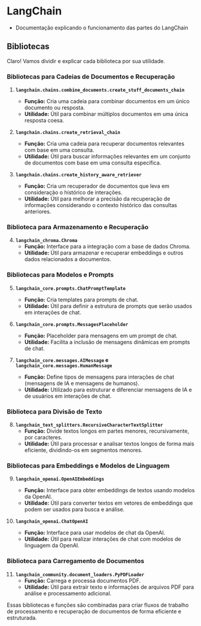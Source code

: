 # LangChain

- Documentação explicando o funcionamento das partes do LangChain

## Bibliotecas 
Claro! Vamos dividir e explicar cada biblioteca por sua utilidade.

### Bibliotecas para Cadeias de Documentos e Recuperação

1. **`langchain.chains.combine_documents.create_stuff_documents_chain`**
   - **Função:** Cria uma cadeia para combinar documentos em um único documento ou resposta.
   - **Utilidade:** Útil para combinar múltiplos documentos em uma única resposta coesa.

2. **`langchain.chains.create_retrieval_chain`**
   - **Função:** Cria uma cadeia para recuperar documentos relevantes com base em uma consulta.
   - **Utilidade:** Útil para buscar informações relevantes em um conjunto de documentos com base em uma consulta específica.

3. **`langchain.chains.create_history_aware_retriever`**
   - **Função:** Cria um recuperador de documentos que leva em consideração o histórico de interações.
   - **Utilidade:** Útil para melhorar a precisão da recuperação de informações considerando o contexto histórico das consultas anteriores.

### Biblioteca para Armazenamento e Recuperação

4. **`langchain_chroma.Chroma`**
   - **Função:** Interface para a integração com a base de dados Chroma.
   - **Utilidade:** Útil para armazenar e recuperar embeddings e outros dados relacionados a documentos.

### Bibliotecas para Modelos e Prompts

5. **`langchain_core.prompts.ChatPromptTemplate`**
   - **Função:** Cria templates para prompts de chat.
   - **Utilidade:** Útil para definir a estrutura de prompts que serão usados em interações de chat.

6. **`langchain_core.prompts.MessagesPlaceholder`**
   - **Função:** Placeholder para mensagens em um prompt de chat.
   - **Utilidade:** Facilita a inclusão de mensagens dinâmicas em prompts de chat.

7. **`langchain_core.messages.AIMessage` e `langchain_core.messages.HumanMessage`**
   - **Função:** Define tipos de mensagens para interações de chat (mensagens de IA e mensagens de humanos).
   - **Utilidade:** Utilizado para estruturar e diferenciar mensagens de IA e de usuários em interações de chat.

### Biblioteca para Divisão de Texto

8. **`langchain_text_splitters.RecursiveCharacterTextSplitter`**
   - **Função:** Divide textos longos em partes menores, recursivamente, por caracteres.
   - **Utilidade:** Útil para processar e analisar textos longos de forma mais eficiente, dividindo-os em segmentos menores.

### Bibliotecas para Embeddings e Modelos de Linguagem

9. **`langchain_openai.OpenAIEmbeddings`**
   - **Função:** Interface para obter embeddings de textos usando modelos da OpenAI.
   - **Utilidade:** Útil para converter textos em vetores de embeddings que podem ser usados para busca e análise.

10. **`langchain_openai.ChatOpenAI`**
    - **Função:** Interface para usar modelos de chat da OpenAI.
    - **Utilidade:** Útil para realizar interações de chat com modelos de linguagem da OpenAI.

### Biblioteca para Carregamento de Documentos

11. **`langchain_community.document_loaders.PyPDFLoader`**
    - **Função:** Carrega e processa documentos PDF.
    - **Utilidade:** Útil para extrair texto e informações de arquivos PDF para análise e processamento adicional.

Essas bibliotecas e funções são combinadas para criar fluxos de trabalho de processamento e recuperação de documentos de forma eficiente e estruturada.